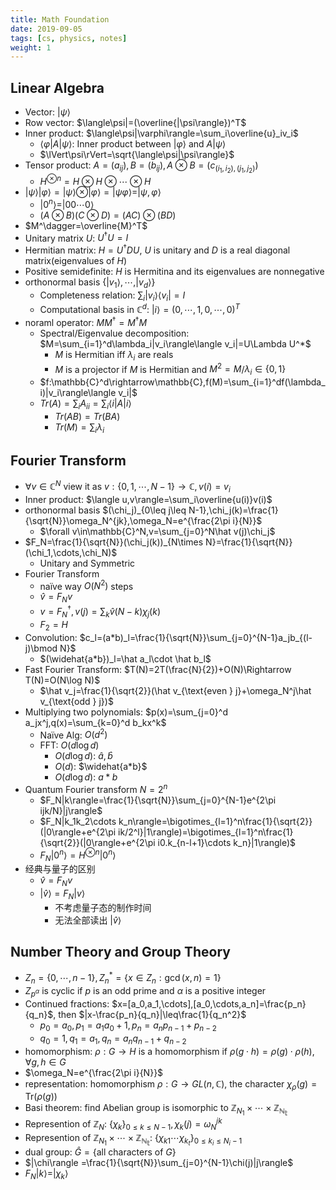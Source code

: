 ```yaml
---
title: Math Foundation
date: 2019-09-05
tags: [cs, physics, notes]
weight: 1
---
```


## Linear Algebra

* Vector: $|\psi\rangle$
* Row vector: $\langle\psi|=(\overline{|\psi\rangle})^T$
* Inner product: $\langle\psi|\varphi\rangle=\sum_i\overline{u}_iv_i$
  * $\langle\varphi|A|\psi\rangle$: Inner product between $|\varphi\rangle$ and $A|\psi\rangle$
  * $\lVert\psi\rVert=\sqrt{\langle\psi|\psi\rangle}$
* Tensor product: $A=(a_{ij}),B=(b_{ij}),A\otimes B=(c_{(i_1,i_2),(j_1,j_2)})$
  * $H^{\otimes n}=H\otimes H\otimes \cdots \otimes H$
* $|\psi\rangle|\varphi\rangle=|\psi\rangle\otimes|\varphi\rangle=|\psi\varphi\rangle=|\psi,\varphi\rangle$
  * $|0^n\rangle=|00\cdots0\rangle$
  * $(A\otimes B)(C \otimes D)=(AC)\otimes(BD)$
* $M^\dagger=\overline{M}^T$
* Unitary matrix $U$: $U^\dagger U=I$
* Hermitian matrix: $H=U^\dagger DU$, $U$ is unitary and $D$ is a real diagonal matrix(eigenvalues of $H$)
* Positive semidefinite: $H$ is Hermitina and its eigenvalues are nonnegative
* orthonormal basis $\{|v_1\rangle,\cdots,|v_d\rangle\}$
  * Completeness relation: $\sum_i|v_i\rangle\langle v_i|=I$
  * Computational basis in $\mathbb{C}^d$: $|i\rangle=(0,\cdots,1,0,\cdots,0)^T$
* noraml operator: $MM^\dagger=M^\dagger M$
  * Spectral/Eigenvalue decomposition: $M=\sum_{i=1}^d\lambda_i|v_i\rangle\langle v_i|=U\Lambda U^*$
    * $M$ is Hermitian iff $\lambda_i$ are reals
    * $M$ is a projector if $M$ is Hermitian and $M^2=M$/$\lambda_i\in\{0,1\}$
  * $f:\mathbb{C}^d\rightarrow\mathbb{C},f(M)=\sum_{i=1}^df(\lambda_i)|v_i\rangle\langle v_i|$
  * $Tr(A)=\sum_i A_{ii}=\sum_i \langle i|A|i\rangle$
    * $Tr(AB)=Tr(BA)$
    * $Tr(M)=\sum_{i}\lambda_i$

<!--more-->

## Fourier Transform

* $\forall v\in\mathbb{C}^N$ view it as $v:\{0,1,\cdots,N-1\}\rightarrow\mathbb{C},v(i)=v_i$
* Inner product: $\langle u,v\rangle=\sum_i\overline{u(i)}v(i)$
* orthonormal basis $(\chi_j)_{0\leq j\leq N-1},\chi_j(k)=\frac{1}{\sqrt{N}}\omega_N^{jk},\omega_N=e^{\frac{2\pi i}{N}}$
  * $\forall v\in\mathbb{C}^N,v=\sum_{j=0}^N\hat v(j)\chi_j$
* $F_N=\frac{1}{\sqrt{N}}(\chi_j(k))_{N\times N}=\frac{1}{\sqrt{N}}(\chi_1,\cdots,\chi_N)$
  * Unitary and Symmetric
* Fourier Transform
  * naïve way $O(N^2)$ steps
  * $\hat v=F_N v$
  * $v = F_N^\dagger, v(j)=\sum_k\hat v(N-k)\chi_j(k)$
  * $F_2=H$
* Convolution: $c_l=(a*b)_l=\frac{1}{\sqrt{N}}\sum_{j=0}^{N-1}a_jb_{(l-j)\bmod N}$
  * $(\widehat{a*b})_l=\hat a_l\cdot \hat b_l$
* Fast Fourier Transform: $T(N)=2T(\frac{N}{2})+O(N)\Rightarrow T(N)=O(N\log N)$
  * $\hat v_j=\frac{1}{\sqrt{2}}(\hat v_{\text{even } j}+\omega_N^j\hat v_{\text{odd } j})$
* Multiplying two polynomials: $p(x)=\sum_{j=0}^d a_jx^j,q(x)=\sum_{k=0}^d b_kx^k$
  * Naïve Alg: $O(d^2)$
  * FFT: $O(d\log d)$
    * $O(d\log d)$: $\hat a,\hat b$
    * $O(d)$: $\widehat{a*b}$
    * $O(d\log d)$: $a*b$
* Quantum Fourier transform $N=2^n$
  * $F_N|k\rangle=\frac{1}{\sqrt{N}}\sum_{j=0}^{N-1}e^{2\pi ijk/N}|j\rangle$
  * $F_N|k_1k_2\cdots k_n\rangle=\bigotimes_{l=1}^n\frac{1}{\sqrt{2}}(|0\rangle+e^{2\pi ik/2^l}|1\rangle)=\bigotimes_{l=1}^n\frac{1}{\sqrt{2}}(|0\rangle+e^{2\pi i0.k_{n-l+1}\cdots k_n}|1\rangle)$
  * $F_N|0^n\rangle=H^{\otimes n}|0^n\rangle$
* 经典与量子的区别
  * $\hat v=F_N v$
  * $|\hat v\rangle=F_N|v\rangle$
    * 不考虑量子态的制作时间
    * 无法全部读出 $|\hat v\rangle$

## Number Theory and Group Theory

* $Z_n=\{0,\cdots,n-1\},Z_n^*=\{x\in Z_n:\gcd(x,n)=1\}$
* $Z_{p^\alpha}$ is cyclic if $p$ is an odd prime and $\alpha$ is a positive integer
* Continued fractions: $x=[a_0,a_1,\cdots],[a_0,\cdots,a_n]=\frac{p_n}{q_n}$, then $|x-\frac{p_n}{q_n}|\leq\frac{1}{q_n^2}$
  * $p_0=a_0,p_1=a_1a_0+1,p_n=a_np_{n-1}+p_{n-2}$
  * $q_0=1,q_1=a_1,q_n=a_nq_{n-1}+q_{n-2}$
* homomorphism: $\rho:G\rightarrow H$ is a homomorphism if $\rho(g\cdot h)=\rho(g)\cdot\rho(h),\forall g,h\in G$
* $\omega_N=e^{\frac{2\pi i}{N}}$
* representation: homomorphism $\rho: G\rightarrow GL(n,\mathbb{C})$, the character $\chi_\rho(g)=\text{Tr}(\rho(g))$
* Basi theorem: find Abelian group is isomorphic to $\mathbb{Z}_{N_1}\times\cdots\times\mathbb{Z_{N_t}}$
* Represention of $\mathbb{Z}_{N}$: $\{\chi_k\}_{0\leq k\leq N-1},\chi_k(j)=\omega_N^{jk}$
* Represention of $\mathbb{Z}_{N_1}\times\cdots\times\mathbb{Z_{N_t}}$: $\{\chi_{k1}\cdots\chi_{k_t}\}_{0\leq k_i\leq N_i-1}$
* dual group: $\hat G=\{\text{all characters of } G\}$
* $|\chi\rangle =\frac{1}{\sqrt{N}}\sum_{j=0}^{N-1}\chi(j)|j\rangle$
* $F_N|k\rangle=|\chi_k\rangle$
